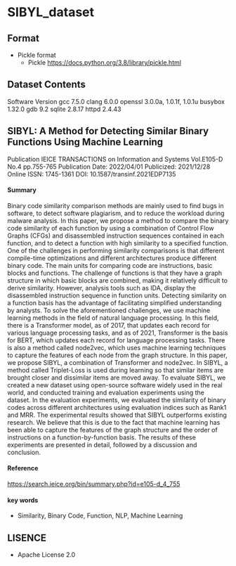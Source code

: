 # SIBYL_dataset

## Format
- Pickle format
  - Pickle https://docs.python.org/3.8/library/pickle.html

## Dataset Contents
Software Version
gcc  7.5.0
clang 6.0.0
openssl 3.0.0a, 1.0.1f, 1.0.1u
busybox 1.32.0
gdb 9.2
sqlite 2.8.17
httpd 2.4.43

## SIBYL: A Method for Detecting Similar Binary Functions Using Machine Learning
Publication
IEICE TRANSACTIONS on Information and Systems   Vol.E105-D    No.4    pp.755-765
Publication Date: 2022/04/01
Publicized: 2021/12/28
Online ISSN: 1745-1361
DOI: 10.1587/transinf.2021EDP7135

#### Summary
Binary code similarity comparison methods are mainly used to find bugs in software, to detect software plagiarism, and to reduce the workload during malware analysis. In this paper, we propose a method to compare the binary code similarity of each function by using a combination of Control Flow Graphs (CFGs) and disassembled instruction sequences contained in each function, and to detect a function with high similarity to a specified function. One of the challenges in performing similarity comparisons is that different compile-time optimizations and different architectures produce different binary code. The main units for comparing code are instructions, basic blocks and functions. The challenge of functions is that they have a graph structure in which basic blocks are combined, making it relatively difficult to derive similarity. However, analysis tools such as IDA, display the disassembled instruction sequence in function units. Detecting similarity on a function basis has the advantage of facilitating simplified understanding by analysts. To solve the aforementioned challenges, we use machine learning methods in the field of natural language processing. In this field, there is a Transformer model, as of 2017, that updates each record for various language processing tasks, and as of 2021, Transformer is the basis for BERT, which updates each record for language processing tasks. There is also a method called node2vec, which uses machine learning techniques to capture the features of each node from the graph structure. In this paper, we propose SIBYL, a combination of Transformer and node2vec. In SIBYL, a method called Triplet-Loss is used during learning so that similar items are brought closer and dissimilar items are moved away. To evaluate SIBYL, we created a new dataset using open-source software widely used in the real world, and conducted training and evaluation experiments using the dataset. In the evaluation experiments, we evaluated the similarity of binary codes across different architectures using evaluation indices such as Rank1 and MRR. The experimental results showed that SIBYL outperforms existing research. We believe that this is due to the fact that machine learning has been able to capture the features of the graph structure and the order of instructions on a function-by-function basis. The results of these experiments are presented in detail, followed by a discussion and conclusion.

#### Reference
https://search.ieice.org/bin/summary.php?id=e105-d_4_755

#### key words
 - Similarity, Binary Code, Function, NLP, Machine Learning

## LISENCE
* Apache License 2.0
